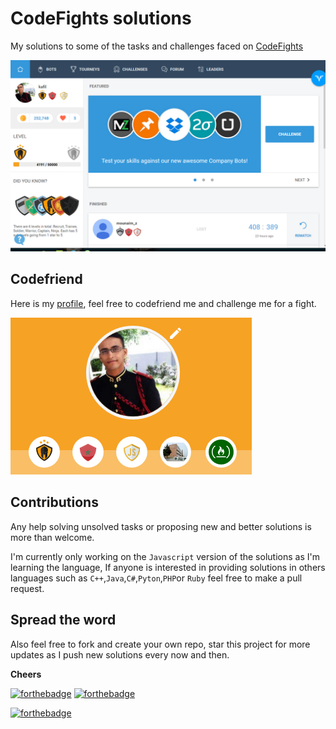 # CodeFights solutions

My solutions to some of the tasks and challenges faced on [CodeFights](https://www.codefights.com)

![codefights](img/codefights.PNG)

## Codefriend

Here is my [profile](https://codefights.com/profile/kafil), feel free to codefriend me and challenge me for a fight.

![ME](img/profile.PNG)

## Contributions

Any help solving unsolved tasks or proposing new and better solutions is more than welcome.

I'm currently only working on the `Javascript` version of the solutions as I'm learning the language, If anyone is interested in providing solutions in others languages such as `C++`,`Java`,`C#`,`Pyton`,`PHP`or `Ruby` feel free to make a pull request.

## Spread the word

Also feel free to fork and create your own repo, star this project for more updates as I push new solutions every now and then.

**Cheers**

[![forthebadge](http://forthebadge.com/images/badges/uses-git.svg)](http://kafil.github.io)
[![forthebadge](http://forthebadge.com/images/badges/uses-js.svg)](http://kafil.github.io)

[![forthebadge](http://forthebadge.com/images/badges/built-with-love.svg)](http://kafil.github.io)
